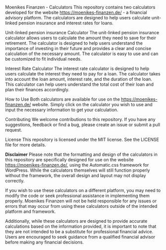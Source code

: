Moenikes Finanzen - Calculators
This repository contains two calculators developed for the website https://moenikes-finanzen.de/ - a financial advisory platform. The calculators are designed to help users calculate unit-linked pension insurance and interest rates for loans.

Unit-linked pension insurance Calculator
The unit-linked pension insurance calculator allows users to calculate the amount they need to save for their retirement. The calculator is designed to help users understand the importance of investing in their future and provides a clear and concise calculation of the necessary amount. The calculator is easy to use and can be customized to fit individual needs.

Interest Rate Calculator
The interest rate calculator is designed to help users calculate the interest they need to pay for a loan. The calculator takes into account the loan amount, interest rate, and the duration of the loan. This calculator can help users understand the total cost of their loan and plan their finances accordingly.

How to Use
Both calculators are available for use on the https://moenikes-finanzen.de/ website. Simply click on the calculator you wish to use and input the necessary information to get your calculation.

Contributing
We welcome contributions to this repository. If you have any suggestions, feedback or find a bug, please create an issue or submit a pull request.

License
This repository is licensed under the MIT license. See the LICENSE file for more details.

**Disclaimer**
Please note that the formatting and design of the calculators in this repository are specifically designed for use on the website https://moenikes-finanzen.de/, using the Automatic.css framework for WordPress. While the calculators themselves will still function properly without the framework, the overall design and layout may not display correctly.

If you wish to use these calculators on a different platform, you may need to modify the code or seek professional assistance in implementing them properly. Moenikes Finanzen will not be held responsible for any issues or errors that may occur from using these calculators outside of the intended platform and framework.

Additionally, while these calculators are designed to provide accurate calculations based on the information provided, it is important to note that they are not intended to be a substitute for professional financial advice. Users are encouraged to seek guidance from a qualified financial advisor before making any financial decisions.